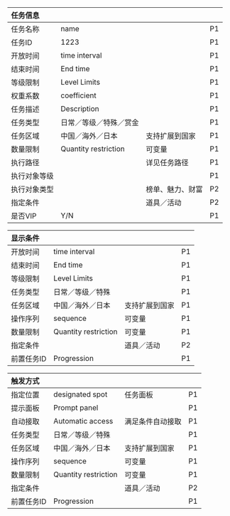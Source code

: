 | 任务信息 |  |  |  |
| :--- | :--- | :--- | :--- |
| 任务名称 | name |  | P1 |
| 任务ID | 1223 |  | P1 |
| 开放时间 | time interval |  | P1 |
| 结束时间 | End time |  | P1 |
| 等级限制 | Level Limits |  | P1 |
| 权重系数 | coefficient |  | P1 |
| 任务描述 | Description |  | P1 |
| 任务类型 | 日常／等级／特殊／赏金 |  | P1 |
| 任务区域 | 中国／海外／日本 | 支持扩展到国家 | P1 |
| 数量限制 | Quantity restriction | 可变量 | P1 |
| 执行路径 | | 详见任务路径 | P1 |
| 执行对象等级 | |  | P1 |
| 执行对象类型| |榜单、魅力、财富  | P2 |
| 指定条件 |  | 道具／活动 | P2 |
| 是否VIP | Y/N |  | P1 |


| 显示条件 |  |  |  |
| :--- | :--- | :--- | :--- |
| 开放时间 | time interval |  | P1 |
| 结束时间 | End time |  | P1 |
| 等级限制 | Level Limits |  | P1 |
| 任务类型 | 日常／等级／特殊 |  | P1 |
| 任务区域 | 中国／海外／日本 | 支持扩展到国家 | P1 |
| 操作序列 | sequence | 可变量 | P1 |
| 数量限制 | Quantity restriction | 可变量 | P1 |
| 指定条件 |  | 道具／活动 | P2 |
| 前置任务ID | Progression |  | P1 |


| 触发方式 |  |  |  |
| :--- | :--- | :--- | :--- |
| 指定位置| designated spot | 任务面板 | P1 |
| 提示面板 |Prompt panel |  | P1 |
| 自动接取| Automatic access | 满足条件自动接取 | P1 |
| 任务类型 | 日常／等级／特殊 |  | P1 |
| 任务区域 | 中国／海外／日本 | 支持扩展到国家 | P1 |
| 操作序列 | sequence | 可变量 | P1 |
| 数量限制 | Quantity restriction | 可变量 | P1 |
| 指定条件 |  | 道具／活动 | P2 |
| 前置任务ID | Progression |  | P1 |




